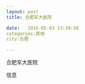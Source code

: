```yaml
--- 
layout: post 
title: 合肥军大医院

date:   2016-05-03 13:39:56 
categories:其他  
city:合肥
  
--- 
```

   
合肥军大医院

信息

